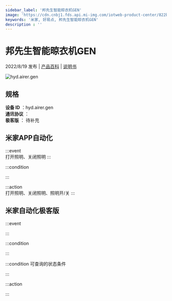 ```yaml
---
sidebar_label: '邦先生智能晾衣机GEN'
image: 'https://cdn.cnbj1.fds.api.mi-img.com/iotweb-product-center/822baa00f7a4fbf01deb2ba3d0ee6094_1655198458558.png?GalaxyAccessKeyId=AKVGLQWBOVIRQ3XLEW&Expires=9223372036854775807&Signature=+//eqM8SjbsRiHojbUW8b9M/z18='
keywords: '米家, 好易点, 邦先生智能晾衣机GEN'
description : ''
---
```

# 邦先生智能晾衣机GEN

2022/8/19 发布 | [产品百科](https://home.mi.com/webapp/content/baike/product/index.html?model=hyd.airer.gen/) | [说明书](https://home.mi.com/views/introduction.html?model=hyd.airer.gen&region=cn)

![hyd.airer.gen](https://cdn.cnbj1.fds.api.mi-img.com/iotweb-product-center/822baa00f7a4fbf01deb2ba3d0ee6094_1655198458558.png?GalaxyAccessKeyId=AKVGLQWBOVIRQ3XLEW&Expires=9223372036854775807&Signature=+//eqM8SjbsRiHojbUW8b9M/z18=)

## 规格  
> 
**设备 ID** ：hyd.airer.gen  
**通讯协议** ：  
**极客版**  ： 待补充 


## 米家APP自动化  

:::event  
打开照明、关闭照明
:::

:::condition  

:::

:::action   
打开照明、关闭照明、照明开/关
:::

## 米家自动化极客版  

:::event  

:::

:::condition  

:::

:::condition 可查询的状态条件  

:::

:::action  

:::

        
